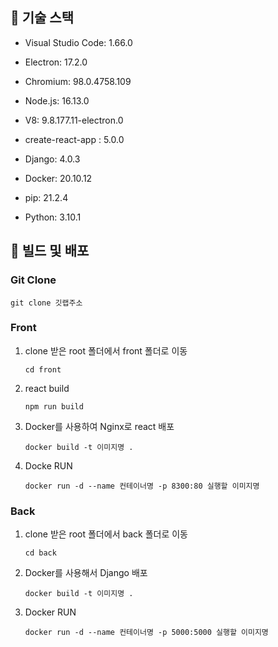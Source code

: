 ## :hammer: 기술 스택

- Visual Studio Code: 1.66.0

- Electron: 17.2.0
- Chromium: 98.0.4758.109
- Node.js: 16.13.0
- V8: 9.8.177.11-electron.0
- create-react-app : 5.0.0
- Django: 4.0.3
- Docker: 20.10.12
- pip: 21.2.4

- Python: 3.10.1

  

## :house_with_garden: 빌드 및 배포

### Git Clone

`git clone 깃랩주소`

### Front 

1. clone 받은 root 폴더에서 front 폴더로 이동

   `cd front`

2. react build

   `npm run build`

3. Docker를 사용하여 Nginx로 react 배포

   `docker build -t 이미지명 .`

4. Docke RUN

   `docker run -d --name 컨테이너명 -p 8300:80 실행할 이미지명`

 ### Back

1. clone 받은 root 폴더에서 back 폴더로 이동

   `cd back`

2. Docker를 사용해서 Django 배포

   `docker build -t 이미지명 .`

3. Docker RUN

   `docker run -d --name 컨테이너명 -p 5000:5000 실행할 이미지명`





